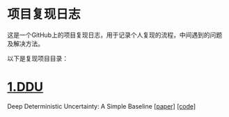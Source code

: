 <!--
 * @FilePath: README.md
 * @Author: erchen
 * @Date: 2024-08-16 15:29:50
 * @LastEditTime: 2024-08-16 16:36:02
 * @Descripttion: 
-->

# 项目复现日志

这是一个GitHub上的项目复现日志，用于记录个人复现的流程，中间遇到的问题及解决方法。

以下是复现项目目录：

# [1.DDU](1.DDU/1.1.replication_process.md)

Deep Deterministic Uncertainty: A Simple Baseline [[paper]](https://arxiv.org/pdf/2102.11582) [[code]](https://github.com/omegafragger/DDU)